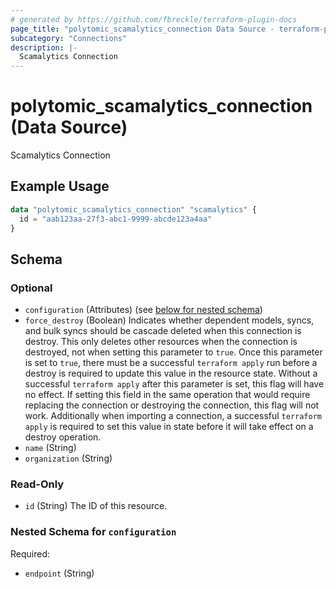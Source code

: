 ```yaml
---
# generated by https://github.com/fbreckle/terraform-plugin-docs
page_title: "polytomic_scamalytics_connection Data Source - terraform-provider-polytomic"
subcategory: "Connections"
description: |-
  Scamalytics Connection
---
```


# polytomic_scamalytics_connection (Data Source)

Scamalytics Connection

## Example Usage

```terraform
data "polytomic_scamalytics_connection" "scamalytics" {
  id = "aab123aa-27f3-abc1-9999-abcde123a4aa"
}
```

<!-- schema generated by tfplugindocs -->
## Schema

### Optional

- `configuration` (Attributes) (see [below for nested schema](#nestedatt--configuration))
- `force_destroy` (Boolean) Indicates whether dependent models, syncs, and bulk syncs should be cascade deleted when this connection is destroy. This only deletes other resources when the connection is destroyed, not when setting this parameter to `true`. Once this parameter is set to `true`, there must be a successful `terraform apply` run before a destroy is required to update this value in the resource state. Without a successful `terraform apply` after this parameter is set, this flag will have no effect. If setting this field in the same operation that would require replacing the connection or destroying the connection, this flag will not work. Additionally when importing a connection, a successful `terraform apply` is required to set this value in state before it will take effect on a destroy operation.
- `name` (String)
- `organization` (String)

### Read-Only

- `id` (String) The ID of this resource.

<a id="nestedatt--configuration"></a>
### Nested Schema for `configuration`

Required:

- `endpoint` (String)



